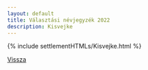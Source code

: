 ```yaml
---
layout: default
title: Választási névjegyzék 2022
description: Kisvejke
---
```


{% include settlementHTMLs/Kisvejke.html %}

[Vissza](../)